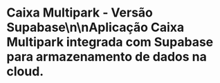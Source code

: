 # Caixa Multipark - Versão Supabase\n\nAplicação Caixa Multipark integrada com Supabase para armazenamento de dados na cloud.
